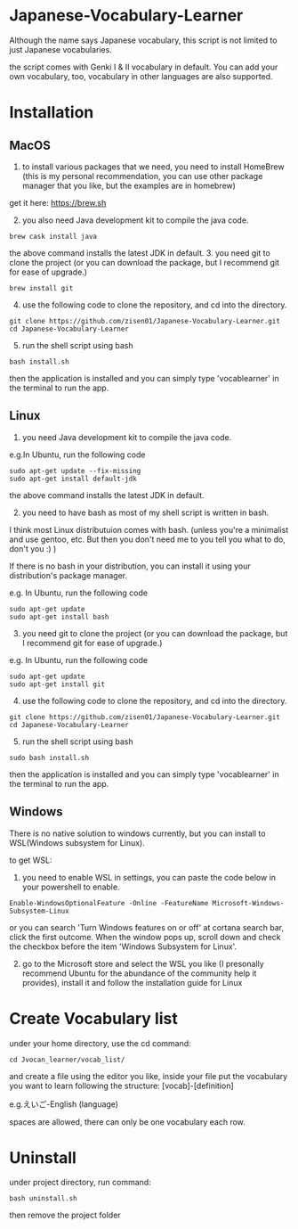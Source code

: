 # Japanese-Vocabulary-Learner

Although the name says Japanese vocabulary, this script is not limited to just Japanese vocabularies.

the script comes with Genki I & II vocabulary in default. You can add your own vocabulary, too, vocabulary in other languages are also supported.

# Installation
## MacOS
  1. to install various packages that we need, you need to install HomeBrew (this is my personal recommendation, you can use other package manager that you like, but the examples are in homebrew)
  
  get it here: https://brew.sh
  
  2. you also need Java development kit to compile the java code.
  ```
  brew cask install java
  ```
  the above command installs the latest JDK in default.
  3. you need git to clone the project (or you can download the package, but I recommend git for ease of upgrade.)
  ```
  brew install git
  ```
  
  4. use the following code to clone the repository, and cd into the directory.
  ```
  git clone https://github.com/zisen01/Japanese-Vocabulary-Learner.git
  cd Japanese-Vocabulary-Learner
  ```
  
  5. run the shell script using bash
  ```
  bash install.sh
  ```
  
  then the application is installed and you can simply type 'vocablearner' in the terminal to run the app.
  
## Linux
  1. you need Java development kit to compile the java code.
  
  e.g.In Ubuntu, run the following code
  ```
  sudo apt-get update --fix-missing
  sudo apt-get install default-jdk
  ```
  the above command installs the latest JDK in default.
  
  2. you need to have bash as most of my shell script is written in bash.
  
  I think most Linux distributuion comes with bash. (unless you're a minimalist and use gentoo, etc. But then you don't need me to you tell you what to do, don't you :) )
  
  If there is no bash in your distribution, you can install it using your distribution's package manager.
  
  e.g. In Ubuntu, run the following code
  ```
  sudo apt-get update 
  sudo apt-get install bash
  ```
  
  3. you need git to clone the project (or you can download the package, but I recommend git for ease of upgrade.)
  
  e.g. In Ubuntu, run the following code
  ```
  sudo apt-get update
  sudo apt-get install git
  ```
  
  4. use the following code to clone the repository, and cd into the directory.
  ```
  git clone https://github.com/zisen01/Japanese-Vocabulary-Learner.git
  cd Japanese-Vocabulary-Learner
  ```
  
  5. run the shell script using bash
  ```
  sudo bash install.sh
  ```
  
  then the application is installed and you can simply type 'vocablearner' in the terminal to run the app.
  
## Windows
  There is no native solution to windows currently, but you can install to WSL(Windows subsystem for Linux).
  
  to get WSL:
  1. you need to enable WSL in settings, you can paste the code below in your powershell to enable.
  ```
  Enable-WindowsOptionalFeature -Online -FeatureName Microsoft-Windows-Subsystem-Linux
  ```
  
  or you can search 'Turn Windows features on or off' at cortana search bar, click the first outcome. When the window pops up, scroll down and check the checkbox before the item 'Windows Subsystem for Linux'.
  
  2. go to the Microsoft store and select the WSL you like (I presonally recommend Ubuntu for the abundance of the community help it provides), install it and follow the installation guide for Linux

# Create Vocabulary list
  under your home directory, use the cd command:
  ```
  cd Jvocan_learner/vocab_list/
  ```
  
  and create a file using the editor you like, inside your file put the vocabulary you want to learn following the structure:
  [vocab]-[definition]
  
  e.g.えいご-English (language)
  
  spaces are allowed, there can only be one vocabulary each row.
  
# Uninstall
  under project directory, run command:
  ```
  bash uninstall.sh
  ```
  then remove the project folder
  
